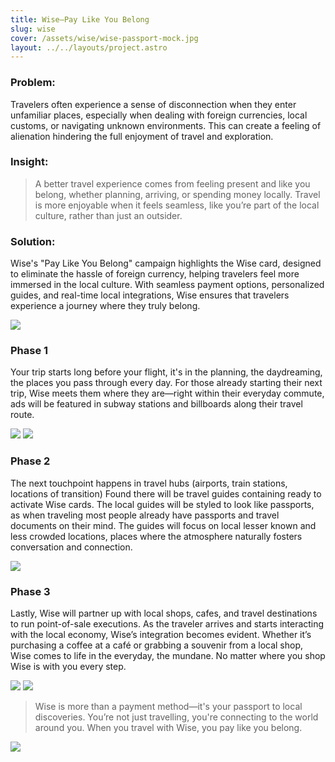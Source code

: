 ```yaml
---
title: Wise—Pay Like You Belong
slug: wise
cover: /assets/wise/wise-passport-mock.jpg
layout: ../../layouts/project.astro
---
```


### Problem:

Travelers often experience a sense of disconnection when they enter unfamiliar places, especially when dealing with foreign currencies, local customs, or navigating unknown environments. This can create a feeling of alienation hindering the full enjoyment of travel and exploration.

### Insight:

> A better travel experience comes from feeling present and like you belong, whether planning, arriving, or spending money locally. Travel is more enjoyable when it feels seamless, like you’re part of the local culture, rather than just an outsider.

### Solution:

Wise's "Pay Like You Belong" campaign highlights the Wise card, designed to eliminate the hassle of foreign currency, helping travelers feel more immersed in the local culture. With seamless payment options, personalized guides, and real-time local integrations, Wise ensures that travelers experience a journey where they truly belong.

![](/assets/wise/subway-3-poster-mock.jpg)

### Phase 1

Your trip starts long before your flight, it's in the planning, the daydreaming, the places you pass through every day. For those already starting their next trip, Wise meets them where they are—right within their everyday commute, ads will be featured in subway stations and billboards along their travel route.

![](/assets/wise/triposter-ooh.jpg)
![](/assets/wise/traffic-billboard-mock.jpg)

### Phase 2

The next touchpoint happens in travel hubs (airports, train stations, locations of transition) Found there will be travel guides containing ready to activate Wise cards. The local guides will be styled to look like passports, as when traveling most people already have passports and travel documents on their mind. The guides will focus on local lesser known and less crowded locations, places where the atmosphere naturally fosters conversation and connection.

![](/assets/wise/wise-passport-mock.jpg)

### Phase 3

Lastly, Wise will partner up with local shops, cafes, and travel destinations to run point-of-sale executions. As the traveler arrives and starts interacting with the local economy, Wise’s integration becomes evident. Whether it’s purchasing a coffee at a café or grabbing a souvenir from a local shop, Wise comes to life in the everyday, the mundane. No matter where you shop Wise is with you every step.

![](/assets/wise/cash-register-mock.jpeg)
![](/assets/wise/wise-instore-mock.jpg)

> Wise is more than a payment method—it's your passport to local discoveries. You’re not just travelling, you're connecting to the world around you. When you travel with Wise, you pay like you belong.

![](/assets/wise/atm-skin.jpg)
